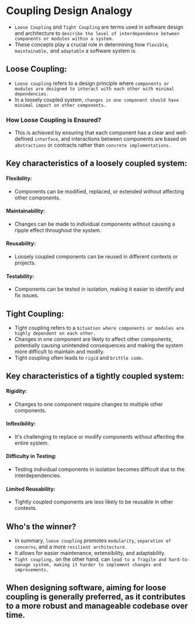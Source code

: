 # Coupling Design Analogy

- `Loose Coupling` and `Tight Coupling` are terms used in software design and architecture to `describe the level of interdependence between components or modules within a system.`
- These concepts play a crucial role in determining how `flexible`, `maintainable,` and `adaptable` a software system is.

## Loose Coupling:

- `Loose coupling` refers to a design principle where `components or modules are designed to interact with each other with minimal dependencies.`
- In a loosely coupled system, `changes in one component should have minimal impact on other components.`

### How Loose Coupling is Ensured?

- This is achieved by ensuring that each component has a clear and well-defined `interface`, and interactions between components are based on `abstractions` or contracts rather than `concrete implementations.`

## Key characteristics of a loosely coupled system:

#### Flexibility:

- Components can be modified, replaced, or extended without affecting other components.

#### Maintainability:

- Changes can be made to individual components without causing a ripple effect throughout the system.

#### Reusability:

- Loosely coupled components can be reused in different contexts or projects.

#### Testability:

- Components can be tested in isolation, making it easier to identify and fix issues.

## Tight Coupling:

- Tight coupling refers to a s`ituation where components or modules are highly dependent on each other.`
- Changes in one component are likely to affect other components, potentially causing unintended consequences and making the system more difficult to maintain and modify.
- Tight coupling often leads to `rigid` and `brittle code.`

## Key characteristics of a tightly coupled system:

#### Rigidity:

- Changes to one component require changes to multiple other components.

#### Inflexibility:

- It's challenging to replace or modify components without affecting the entire system.

#### Difficulty in Testing:

- Testing individual components in isolation becomes difficult due to the interdependencies.

#### Limited Reusability:

- Tightly coupled components are less likely to be reusable in other contexts.

## Who's the winner?

- In summary, `loose coupling` promotes `modularity`, `separation of concerns`, and a more `resilient architecture.`
- It allows for easier maintenance, extensibility, and adaptability.
- `Tight coupling,` on the other hand, can `lead to a fragile and hard-to-manage system, making it harder to implement changes and improvements.`

## When designing software, aiming for loose coupling is generally preferred, as it contributes to a more robust and manageable codebase over time.
